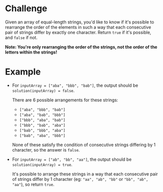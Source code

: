 # Challenge
Given an array of equal-length strings, you'd like to know if it's possible to rearrange the order of the elements in such a way that each consecutive pair of strings differ by exactly one character.
Return `true` if it's possible, and `false` if not.

**Note: You're only rearranging the order of the strings, not the order of the letters within the strings!**

# Example
- For `inputArray = ["aba", "bbb", "bab"]`, the output should be `solution(inputArray) = false`.

	There are 6 possible arrangements for these strings:
	- `["aba", "bbb", "bab"]`
	- `["aba", "bab", "bbb"]`
	- `["bbb", "aba", "bab"]`
	- `["bbb", "bab", "aba"]`
	- `["bab", "bbb", "aba"]`
	- `["bab", "aba", "bbb"]`

	None of these satisfy the condition of consecutive strings differing by 1 character, so the answer is `false`.

- For `inputArray = ["ab", "bb", "aa"]`, the output should be `solution(inputArray) = true`.

	It's possible to arrange these strings in a way that each consecutive pair of strings differ by 1 character (eg: `"aa", "ab", "bb"` or `"bb", "ab", "aa"`), so return `true`.
